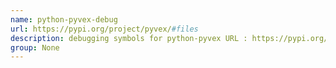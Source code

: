 ```yaml
---
name: python-pyvex-debug
url: https://pypi.org/project/pyvex/#files
description: debugging symbols for python-pyvex URL : https://pypi.org/project/pyvex/#files Groups : None
group: None
---
```

